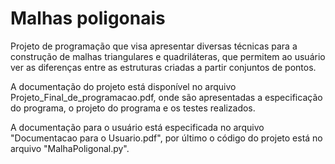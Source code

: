 # Malhas poligonais
 Projeto de programação que visa apresentar diversas técnicas para a construção de malhas triangulares e quadriláteras, que permitem ao usuário ver as diferenças entre as estruturas criadas a partir conjuntos de pontos.

A documentação do projeto está disponível no arquivo Projeto_Final_de_programacao.pdf, onde são apresentadas a especificação do programa, o projeto do programa e os testes realizados.

A documentação para o usuário está especificada no arquivo "Documentacao para o Usuario.pdf", por último o código do projeto está no arquivo "MalhaPoligonal.py".
